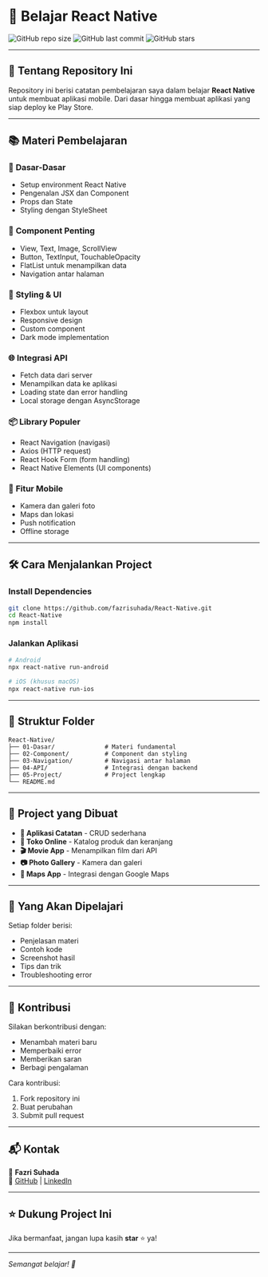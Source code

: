 # 📱 Belajar React Native
![GitHub repo size](https://img.shields.io/github/repo-size/fazrisuhada/React-Native?color=blue)
![GitHub last commit](https://img.shields.io/github/last-commit/fazrisuhada/React-Native?color=green)
![GitHub stars](https://img.shields.io/github/stars/fazrisuhada/React-Native?style=social)

---

## 📌 Tentang Repository Ini
Repository ini berisi catatan pembelajaran saya dalam belajar **React Native** untuk membuat aplikasi mobile. Dari dasar hingga membuat aplikasi yang siap deploy ke Play Store.

---

## 📚 Materi Pembelajaran

### 🚀 **Dasar-Dasar**
- Setup environment React Native
- Pengenalan JSX dan Component
- Props dan State
- Styling dengan StyleSheet

### 📱 **Component Penting**  
- View, Text, Image, ScrollView
- Button, TextInput, TouchableOpacity
- FlatList untuk menampilkan data
- Navigation antar halaman

### 🎨 **Styling & UI**
- Flexbox untuk layout
- Responsive design
- Custom component
- Dark mode implementation

### 🌐 **Integrasi API**
- Fetch data dari server
- Menampilkan data ke aplikasi
- Loading state dan error handling
- Local storage dengan AsyncStorage

### 📦 **Library Populer**
- React Navigation (navigasi)
- Axios (HTTP request)
- React Hook Form (form handling)
- React Native Elements (UI components)

### 📱 **Fitur Mobile**
- Kamera dan galeri foto
- Maps dan lokasi
- Push notification
- Offline storage

---

## 🛠️ Cara Menjalankan Project

### Install Dependencies
```bash
git clone https://github.com/fazrisuhada/React-Native.git
cd React-Native
npm install
```

### Jalankan Aplikasi
```bash
# Android
npx react-native run-android

# iOS (khusus macOS)
npx react-native run-ios
```

---

## 📁 Struktur Folder
```
React-Native/
├── 01-Dasar/              # Materi fundamental
├── 02-Component/          # Component dan styling
├── 03-Navigation/         # Navigasi antar halaman
├── 04-API/                # Integrasi dengan backend
├── 05-Project/            # Project lengkap
└── README.md
```

---

## 📱 Project yang Dibuat
- **📝 Aplikasi Catatan** - CRUD sederhana
- **🛒 Toko Online** - Katalog produk dan keranjang
- **🎬 Movie App** - Menampilkan film dari API
- **📷 Photo Gallery** - Kamera dan galeri
- **📍 Maps App** - Integrasi dengan Google Maps

---

## 📖 Yang Akan Dipelajari
Setiap folder berisi:
- Penjelasan materi
- Contoh kode
- Screenshot hasil
- Tips dan trik
- Troubleshooting error

---

## 🤝 Kontribusi
Silakan berkontribusi dengan:
- Menambah materi baru
- Memperbaiki error
- Memberikan saran
- Berbagi pengalaman

Cara kontribusi:
1. Fork repository ini
2. Buat perubahan
3. Submit pull request

---

## 📬 Kontak
👤 **Fazri Suhada**  
🔗 [GitHub](https://github.com/fazrisuhada) | [LinkedIn](https://www.linkedin.com/in/fazri-suhada-957176199/)

---

## ⭐ Dukung Project Ini
Jika bermanfaat, jangan lupa kasih **star** ⭐ ya!

---

*Semangat belajar! 🚀*

